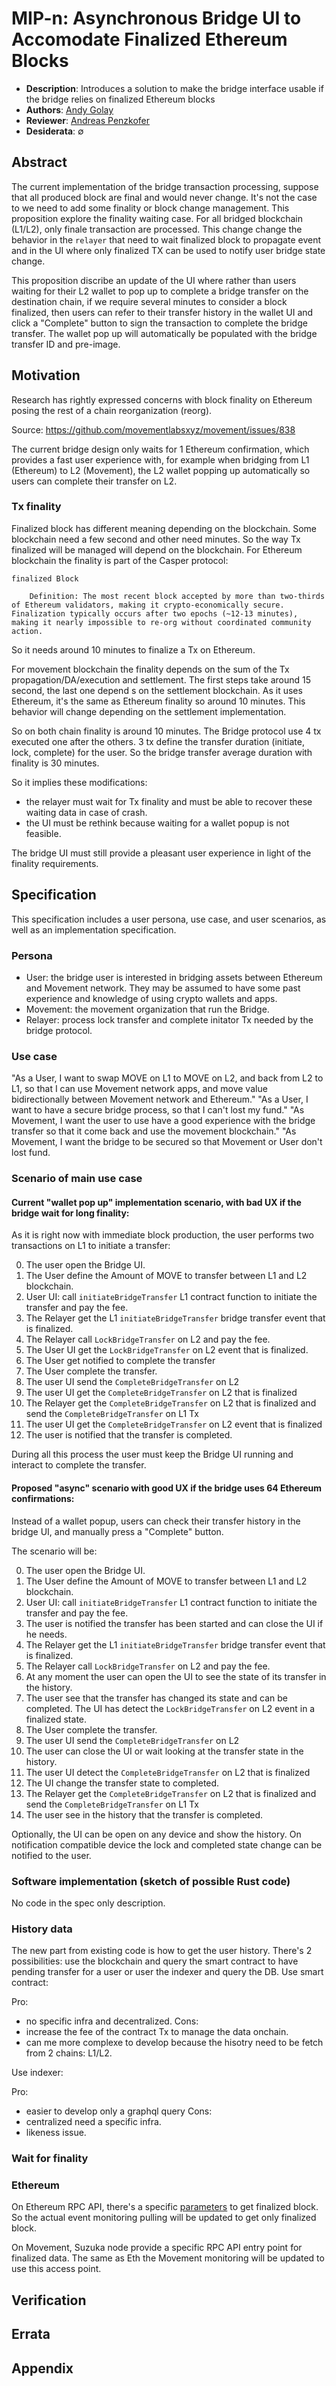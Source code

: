 # MIP-n: Asynchronous Bridge UI to Accomodate Finalized Ethereum Blocks
- **Description**: Introduces a solution to make the bridge interface usable if the bridge relies on finalized Ethereum blocks
- **Authors**: [Andy Golay](mailto:andy.golay@movementlabs.xyz)
- **Reviewer**: [Andreas Penzkofer](mailto:andreas.penzkofer@movementlabs.xyz)
- **Desiderata**: $\emptyset$

## Abstract
The current implementation of the bridge transaction processing, suppose that all produced block are final and would never change. It's not the case to we need to add some finality or block change management.
This proposition explore the finality waiting case. For all bridged blockchain (L1/L2), only finale transaction are processed.
This change change the behavior in the `relayer` that need to wait finalized block to propagate event and in the UI where only finalized TX can be used to notify user bridge state change.

This proposition discribe an update of the UI where rather than users waiting for their L2 wallet to pop up to complete a bridge transfer on the destination chain, if we require several minutes to consider a block finalized, then users can refer to their transfer history in the wallet UI and click a "Complete" button to sign the transaction to complete the bridge transfer. The wallet pop up will automatically be populated with the bridge transfer ID and pre-image.

## Motivation

Research has rightly expressed concerns with block finality on Ethereum posing the rest of a chain reorganization (reorg). 

Source: https://github.com/movementlabsxyz/movement/issues/838

The current bridge design only waits for 1 Ethereum confirmation, which provides a fast user experience with, for example when bridging from L1 (Ethereum) to L2 (Movement), the L2 wallet popping up automatically so users can complete their transfer on L2.

### Tx finality

Finalized block has different meaning depending on the blockchain. Some blockchain need a few second and other need minutes. So the way Tx finalized will be managed will depend on the blockchain.
For Ethereum blockchain the finality is part of the Casper protocol:

```
finalized Block

    Definition: The most recent block accepted by more than two-thirds of Ethereum validators, making it crypto-economically secure. Finalization typically occurs after two epochs (~12-13 minutes), making it nearly impossible to re-org without coordinated community action.
```

So it needs around 10 minutes to finalize a Tx on Ethereum.

For movement blockchain the finality depends on the sum of the Tx propagation/DA/execution and settlement. The first steps take around 15 second, the last one depend s on the settlement blockchain. As it uses Ethereum, it's the same as Ethereum finality so around 10 minutes. This behavior will change depending on the settlement implementation.

So on both chain finality is around 10 minutes. The Bridge protocol use 4 tx executed one after the others. 3 tx define the transfer duration (initiate, lock, complete) for the user. So the bridge transfer average duration with finality is 30 minutes.

So it implies these modifications:
 * the relayer must wait for Tx finality and must be able to recover these waiting data in case of crash.
 * the UI must be rethink because waiting for a wallet popup is not feasible.

The bridge UI must still provide a pleasant user experience in light of the finality requirements.

## Specification

This specification includes a user persona, use case, and user scenarios, as well as an implementation specification.

### Persona

 - User: the bridge user is interested in bridging assets between Ethereum and Movement network. They may be assumed to have some past experience and knowledge of using crypto wallets and apps.
 - Movement: the movement organization that run the Bridge.
 - Relayer: process lock transfer and complete initator Tx needed by the bridge protocol.

### Use case 

"As a User, I want to swap MOVE on L1 to MOVE on L2, and back from L2 to L1, so that I can use Movement network apps, and move value bidirectionally between Movement network and Ethereum."
"As a User, I want to have a secure bridge process, so that I can't lost my fund."
"As Movement, I want the user to use have a good experience with the bridge transfer so that it come back and use the movement blockchain."
"As Movement, I want the bridge to be secured so that Movement or User don't lost fund.


### Scenario of main use case

#### Current "wallet pop up" implementation scenario, with bad UX if the bridge wait for long finality:

As it is right now with immediate block production, the user performs two transactions on L1 to initiate a transfer: 

0. The user open the Bridge UI.
1. The User define the Amount of MOVE to transfer between L1 and L2 blockchain.
2. User UI: call `initiateBridgeTransfer` L1 contract function to initiate the transfer and pay the fee.
3. The Relayer get the L1 `initiateBridgeTransfer` bridge transfer event that is  finalized.
4. The Relayer call `LockBridgeTransfer` on L2 and pay the fee.
5. The User UI get the `LockBridgeTransfer` on L2 event that is finalized.
6. The User get notified to complete the transfer
7. The User complete the transfer.
8. The user UI send the `CompleteBridgeTransfer` on L2
9. The user UI get the `CompleteBridgeTransfer` on L2 that is finalized
10. The Relayer get the `CompleteBridgeTransfer` on L2 that is finalized and send the `CompleteBridgeTransfer` on L1 Tx
11. The user UI get the `CompleteBridgeTransfer` on L2 event that is finalized
12. The user is notified that the transfer is completed.

During all this process the user must keep the Bridge UI running and interact to complete the transfer.

#### Proposed "async" scenario with good UX if the bridge uses 64 Ethereum confirmations:

Instead of a wallet popup, users can check their transfer history in the bridge UI, and manually press a "Complete" button.

The scenario will be:

0. The user open the Bridge UI.
1. The User define the Amount of MOVE to transfer between L1 and L2 blockchain.
2. User UI: call `initiateBridgeTransfer` L1 contract function to initiate the transfer and pay the fee.
3. The user is notified the transfer has been started and can close the UI if he needs.
3. The Relayer get the L1 `initiateBridgeTransfer` bridge transfer event that is  finalized.
4. The Relayer call `LockBridgeTransfer` on L2 and pay the fee.
5. At any moment the user can open the UI to see the state of its transfer in the history.
6. The user see that the transfer has changed its state and can be completed. The UI has detect the `LockBridgeTransfer` on L2  event in a finalized state.
7. The User complete the transfer.
8. The user UI send the `CompleteBridgeTransfer` on L2
9. The user can close the UI or wait looking at the transfer state in the history.
9. The user UI detect the `CompleteBridgeTransfer` on L2 that is finalized
10. The UI change the transfer state to completed.
10. The Relayer get the `CompleteBridgeTransfer` on L2 that is finalized and send the `CompleteBridgeTransfer` on L1 Tx
12. The user see in the history that the transfer is completed.

Optionally, the UI can be open on any device and show the history. On notification compatible device the lock and completed state change can be notified to the user. 

### Software implementation (sketch of possible Rust code)
No code in the spec only description.

### History data

The new part from existing code is how to get the user history. There's 2 possibilities: use the blockchain and query the smart contract to have pending transfer for a user or user the indexer and query the DB.
Use smart contract:

 Pro:
  * no specific infra and decentralized.
 Cons:
  * increase the fee of the contract Tx to manage the data onchain.
  * can me more complexe to develop because the hisotry need to be fetch from 2 chains: L1/L2.

Use indexer:

 Pro:
  * easier to develop only a graphql query
 Cons:
  * centralized need a specific infra.
  * likeness issue.

### Wait for finality
### Ethereum
On Ethereum RPC API, there's a specific [parameters](https://docs.tatum.io/docs/evm-block-finality-and-confidence#checking-the-latest-finalized-block) to get finalized block. So the actual event monitoring pulling will be updated to get only finalized block.

On Movement, Suzuka node provide a specific RPC API entry point for finalized data. The same as Eth the Movement monitoring will be updated to use this access point.

## Verification

## Errata

## Appendix
